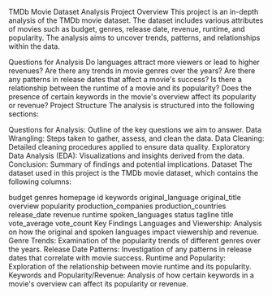 TMDb Movie Dataset Analysis
Project Overview
This project is an in-depth analysis of the TMDb movie dataset. The dataset includes various attributes of movies such as budget, genres, release date, revenue, runtime, and popularity. The analysis aims to uncover trends, patterns, and relationships within the data.

Questions for Analysis
Do languages attract more viewers or lead to higher revenues?
Are there any trends in movie genres over the years?
Are there any patterns in release dates that affect a movie's success?
Is there a relationship between the runtime of a movie and its popularity?
Does the presence of certain keywords in the movie's overview affect its popularity or revenue?
Project Structure
The analysis is structured into the following sections:

Questions for Analysis: Outline of the key questions we aim to answer.
Data Wrangling: Steps taken to gather, assess, and clean the data.
Data Cleaning: Detailed cleaning procedures applied to ensure data quality.
Exploratory Data Analysis (EDA): Visualizations and insights derived from the data.
Conclusion: Summary of findings and potential implications.
Dataset
The dataset used in this project is the TMDb movie dataset, which contains the following columns:

budget
genres
homepage
id
keywords
original_language
original_title
overview
popularity
production_companies
production_countries
release_date
revenue
runtime
spoken_languages
status
tagline
title
vote_average
vote_count
Key Findings
Languages and Viewership: Analysis on how the original and spoken languages impact viewership and revenue.
Genre Trends: Examination of the popularity trends of different genres over the years.
Release Date Patterns: Investigation of any patterns in release dates that correlate with movie success.
Runtime and Popularity: Exploration of the relationship between movie runtime and its popularity.
Keywords and Popularity/Revenue: Analysis of how certain keywords in a movie's overview can affect its popularity or revenue.
